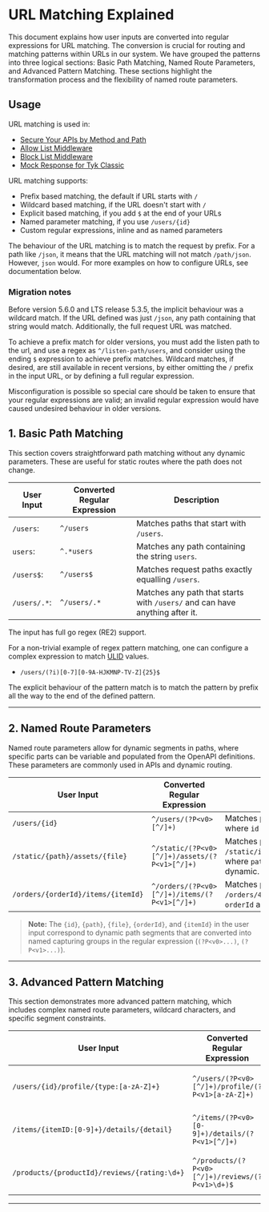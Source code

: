 # URL Matching Explained

This document explains how user inputs are converted into regular
expressions for URL matching. The conversion is crucial for routing and
matching patterns within URLs in our system. We have grouped the patterns
into three logical sections: Basic Path Matching, Named Route Parameters,
and Advanced Pattern Matching. These sections highlight the transformation
process and the flexibility of named route parameters.

## Usage

URL matching is used in:

- [Secure Your APIs by Method and Path](https://tyk.io/docs/security/security-policies/secure-apis-method-path/)
- [Allow List Middleware](https://tyk.io/docs/product-stack/tyk-gateway/middleware/allow-list-middleware/)
- [Block List Middleware](https://tyk.io/docs/product-stack/tyk-gateway/middleware/block-list-middleware/)
- [Mock Response for Tyk Classic](https://tyk.io/docs/product-stack/tyk-gateway/middleware/mock-response-tyk-classic/)

URL matching supports:

- Prefix based matching, the default if URL starts with `/`
- Wildcard based matching, if the URL doesn't start with `/`
- Explicit based matching, if you add `$` at the end of your URLs
- Named parameter matching, if you use `/users/{id}`
- Custom regular expressions, inline and as named parameters

The behaviour of the URL matching is to match the request by prefix. For
a path like `/json`, it means that the URL matching will not match
`/path/json`. However, `json` would. For more examples on how to
configure URLs, see documentation below.

### Migration notes

Before version 5.6.0 and LTS release 5.3.5, the implicit behaviour was a
wildcard match. If the URL defined was just `/json`, any path containing
that string would match. Additionally, the full request URL was matched.

To achieve a prefix match for older versions, you must add the listen path
to the url, and use a regex as `^/listen-path/users`, and consider using the
ending `$` expression to achieve prefix matches. Wildcard matches, if desired,
are still available in recent versions, by either omitting the `/` prefix
in the input URL, or by defining a full regular expression.

Misconfiguration is possible so special care should be taken to ensure
that your regular expressions are valid; an invalid regular expression
would have caused undesired behaviour in older versions.

## 1. Basic Path Matching

This section covers straightforward path matching without any dynamic
parameters. These are useful for static routes where the path does not
change.

| **User Input** | **Converted Regular Expression** | **Description**                                                             |
|----------------|----------------------------------|-----------------------------------------------------------------------------|
| `/users`:      | `^/users`                        | Matches paths that start with `/users`.                                     |
| `users`:       | `^.*users`                       | Matches any path containing the string `users`.                             |
| `/users$`:     | `^/users$`                       | Matches request paths exactly equalling `/users`.                           |
| `/users/.*`:   | `^/users/.*`                     | Matches any path that starts with `/users/` and can have anything after it. |

The input has full go regex (RE2) support.

For a non-trivial example of regex pattern matching, one can configure a
complex expression to match [ULID](https://github.com/ulid/spec) values.

- `/users/(?i)[0-7][0-9A-HJKMNP-TV-Z]{25}$`

The explicit behaviour of the pattern match is to match the pattern by
prefix all the way to the end of the defined pattern.

---

## 2. Named Route Parameters

Named route parameters allow for dynamic segments in paths, where
specific parts can be variable and populated from the OpenAPI
definitions. These parameters are commonly used in APIs and dynamic
routing.

| **User Input**                     | **Converted Regular Expression**              | **Description**                                                                           |
|------------------------------------|-----------------------------------------------|-------------------------------------------------------------------------------------------|
| `/users/{id}`                      | `^/users/(?P<v0>[^/]+)`                       | Matches paths like `/users/123`, where `id` is dynamic.                                   |
| `/static/{path}/assets/{file}`     | `^/static/(?P<v0>[^/]+)/assets/(?P<v1>[^/]+)` | Matches paths like `/static/images/assets/logo.png`, where `path` and `file` are dynamic. |
| `/orders/{orderId}/items/{itemId}` | `^/orders/(?P<v0>[^/]+)/items/(?P<v1>[^/]+)`  | Matches paths like `/orders/456/items/789`, where `orderId` and `itemId` are dynamic.     |

> **Note:** The `{id}`, `{path}`, `{file}`, `{orderId}`, and `{itemId}` in the
> user input correspond to dynamic path segments that are converted into named
> capturing groups in the regular expression (`(?P<v0>...)`, `(?P<v1>...)`).

---

## 3. Advanced Pattern Matching

This section demonstrates more advanced pattern matching, which includes
complex named route parameters, wildcard characters, and specific segment
constraints.

| **User Input**                               | **Converted Regular Expression**                  | **Description**                                                                                          |
|----------------------------------------------|---------------------------------------------------|----------------------------------------------------------------------------------------------------------|
| `/users/{id}/profile/{type:[a-zA-Z]+}`       | `^/users/(?P<v0>[^/]+)/profile/(?P<v1>[a-zA-Z]+)` | Matches paths where `id` is dynamic, and `type` only includes alphabetic characters.                     |
| `/items/{itemID:[0-9]+}/details/{detail}`    | `^/items/(?P<v0>[0-9]+)/details/(?P<v1>[^/]+)`    | Matches paths like `/items/45/details/overview`, where `itemID` is a number and `detail` is dynamic.     |
| `/products/{productId}/reviews/{rating:\d+}` | `^/products/(?P<v0>[^/]+)/reviews/(?P<v1>\d+)$`   | Matches paths like `/products/987/reviews/5`, where `productId` is dynamic and `rating` must be a digit. |

---
